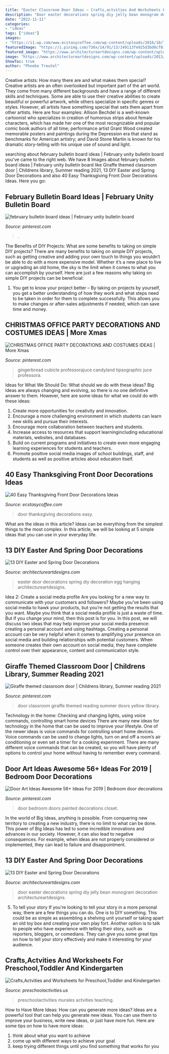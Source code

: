 ```yaml
---
title: "Easter Classroom Door Ideas ~ Crafts,actvities And Worksheets For Preschool,toddler And Kindergarten"
description: "Door easter decorations spring diy jelly bean monogram decoration architectureartdesigns"
date: "2022-11-11"
categories:
- "ideas"
tags: ["ideas"]
images:
- "https://i1.wp.com/www.ecstasycoffee.com/wp-content/uploads/2016/10/Thanksgiving-Front-Door-Decorations-13.jpg"
featuredImage: "https://i.pinimg.com/736x/14/91/13/149113fe925d3bd8cf017d255060c248.jpg"
featured_image: "https://www.architectureartdesigns.com/wp-content/uploads/2013/03/Easter-Door-Decoration-ArchitectureArtDesigns-3.jpg"
image: "https://www.architectureartdesigns.com/wp-content/uploads/2013/03/Easter-Door-Decoration-ArchitectureArtDesigns-4.jpg"
ShowToc: true
author: "Phoebe Treutel"
---
```



Creative artists: How many there are and what makes them special?
Creative artists are an often overlooked but important part of the art world. They come from many different backgrounds and have a range of different skills and techniques. Some are able to use their creative abilities to create beautiful or powerful artwork, while others specialize in specific genres or styles. However, all artists have something special that sets them apart from other artists. Here are four examples: 
Allison Bechdel is a well-known cartoonist who specializes in creation of humorous strips about female characters, which has made her one of the most recognizable and popular comic book authors of all time; performance artist Grant Wood created memorable posters and paintings during the Depression era that stand as benchmarks for American artistry; and David Stone Martin is known for his dramatic story-telling with his unique use of sound and light.

	

		
searching about february bulletin board ideas | February unity bulletin board you've came to the right web. We have 8 Images about february bulletin board ideas | February unity bulletin board like Giraffe themed classroom door | Childrens library, Summer reading 2021, 13 DIY Easter and Spring Door Decorations and also 40 Easy Thanksgiving Front Door Decorations Ideas. Here you go:
		
    
## February Bulletin Board Ideas | February Unity Bulletin Board

<img loading=lazy src="https://i.pinimg.com/736x/c6/f8/66/c6f86612f1cf79e78ed306a730401450--february-bulletin-board-ideas-preschool.jpg" onerror="this.onerror=null;this.src='https://tse4.mm.bing.net/th?id=OIP.7PSCLju4XY8-dOszeGuv5AHaJ4&amp;pid=15.1';" alt="february bulletin board ideas | February unity bulletin board">

_Source: pinterest.com_

>. 

	

The Benefits of DIY Projects: What are some benefits to taking on simple DIY projects?
There are many benefits to taking on simple DIY projects, such as getting creative and adding your own touch to things you wouldn’t be able to do with a more expensive model. Whether it’s a new place to live or upgrading an old home, the sky is the limit when it comes to what you can accomplish by yourself. Here are just a few reasons why taking on simple DIY projects can be beneficial: 
1. You get to know your project better – By taking on projects by yourself, you get a better understanding of how they work and what steps need to be taken in order for them to complete successfully. This allows you to make changes or after-sales adjustments if needed, which can save time and money. 


    
## CHRISTMAS OFFICE PARTY DECORATIONS AND COSTUMES IDEAS | More Xmas

<img loading=lazy src="https://i.pinimg.com/736x/14/91/13/149113fe925d3bd8cf017d255060c248.jpg" onerror="this.onerror=null;this.src='https://tse3.mm.bing.net/th?id=OIP.j8NnwP3Lghy1gCL6jFPyGQHaJ4&amp;pid=15.1';" alt="CHRISTMAS OFFICE PARTY DECORATIONS AND COSTUMES IDEAS | More Xmas">

_Source: pinterest.com_

>gingerbread cubicle professorajuce candyland tipsographic juce professora. 

	

Ideas for What We Should Do: What should we do with these ideas?
Big Ideas are always changing and evolving, so there is no one definitive answer to them. However, here are some ideas for what we could do with these ideas: 
1. Create more opportunities for creativity and innovation. 
2. Encourage a more challenging environment in which students can learn new skills and pursue their interests. 
3. Encourage more collaboration between teachers and students. 
4. Increase access to resources that support learningincluding educational materials, websites, and databases. 
5. Build on current programs and initiatives to create even more engaging learning experiences for students and teachers. 
6. Promote positive social media images of school buildings, staff, and students as well as positive articles about education itself.

    
## 40 Easy Thanksgiving Front Door Decorations Ideas

<img loading=lazy src="https://i1.wp.com/www.ecstasycoffee.com/wp-content/uploads/2016/10/Thanksgiving-Front-Door-Decorations-13.jpg" onerror="this.onerror=null;this.src='https://tse1.mm.bing.net/th?id=OIP.ftgLEwJowab5hv_kvsBSpwHaJ4&amp;pid=15.1';" alt="40 Easy Thanksgiving Front Door Decorations Ideas">

_Source: ecstasycoffee.com_

>door thanksgiving decorations easy. 

	

What are the ideas in this article?
Ideas can be everything from the simplest things to the most complex. In this article, we will be looking at 5 simple ideas that you can use in your everyday life.

    
## 13 DIY Easter And Spring Door Decorations

<img loading=lazy src="https://www.architectureartdesigns.com/wp-content/uploads/2013/03/Easter-Door-Decoration-ArchitectureArtDesigns-3.jpg" onerror="this.onerror=null;this.src='https://tse1.mm.bing.net/th?id=OIP.dk4xwUqm1pfnDG_rwLvetgHaJ3&amp;pid=15.1';" alt="13 DIY Easter and Spring Door Decorations">

_Source: architectureartdesigns.com_

>easter door decorations spring diy decoration egg hanging architectureartdesigns. 

	

Idea 2: Create a social media profile
Are you looking for a new way to communicate with your customers and followers? Maybe you’ve been using social media to hawk your products, but you’re not getting the results that you want. Maybe you think that a social media profile is just a waste of time. But if you change your mind, then this post is for you. In this post, we will discuss two ideas that may help improve your social media presence: creating a personal account and using hashtags.
Creating a personal account can be very helpful when it comes to amplifying your presence on social media and building relationships with potential customers. When someone creates their own account on social media, they have complete control over their appearance, content and communication style.

    
## Giraffe Themed Classroom Door | Childrens Library, Summer Reading 2021

<img loading=lazy src="https://i.pinimg.com/736x/e8/45/78/e8457867a0111acf76a00cad84741013.jpg" onerror="this.onerror=null;this.src='https://tse1.mm.bing.net/th?id=OIP.oftAD0rYXy6u35WAJ_NIUAHaNL&amp;pid=15.1';" alt="Giraffe themed classroom door | Childrens library, Summer reading 2021">

_Source: pinterest.com_

>door classroom giraffe themed reading summer doors yellow library. 

	

Technology in the home: Checking and changing lights, using voice commands, controlling smart home devices
There are many new ideas for technology in the home that can be used to improve your lifestyle. One of the newer ideas is voice commands for controlling smart home devices. Voice commands can be used to change lights, turn on and off a room’s air conditioning or even set a timer for a cooking experiment. There are many different voice commands that can be created, so you will have plenty of options to control your home without having to remember every command.

    
## Door Art Ideas Awesome 56+ Ideas For 2019 | Bedroom Door Decorations

<img loading=lazy src="https://i.pinimg.com/736x/ae/9a/ca/ae9aca48214d98f6b0fabed1f82ff48b.jpg" onerror="this.onerror=null;this.src='https://tse3.mm.bing.net/th?id=OIP.u7or6bQBCVufGBij8Iot9QAAAA&amp;pid=15.1';" alt="Door Art Ideas Awesome 56+ Ideas For 2019 | Bedroom door decorations">

_Source: pinterest.com_

>door bedroom doors painted decorations closet. 

	

In the world of Big Ideas, anything is possible. From conquering new territory to creating a new industry, there is no limit to what can be done. This power of Big Ideas has led to some incredible innovations and advances in our society. However, it can also lead to negative consequences. For example, when ideas are not properly considered or implemented, they can lead to failure and disappointment.

    
## 13 DIY Easter And Spring Door Decorations

<img loading=lazy src="https://www.architectureartdesigns.com/wp-content/uploads/2013/03/Easter-Door-Decoration-ArchitectureArtDesigns-4.jpg" onerror="this.onerror=null;this.src='https://tse4.mm.bing.net/th?id=OIP.r6YpgU5EJAWO1z4aEBP-pQHaJ3&amp;pid=15.1';" alt="13 DIY Easter and Spring Door Decorations">

_Source: architectureartdesigns.com_

>door easter decorations spring diy jelly bean monogram decoration architectureartdesigns. 

	

5. To tell your story
If you're looking to tell your story in a more personal way, there are a few things you can do. One is to DIY something. This could be as simple as assembling a shelving unit yourself or taking apart an old toy box and creating your own play fort. Another option is to talk to people who have experience with telling their story, such as reporters, bloggers, or comedians. They can give you some great tips on how to tell your story effectively and make it interesting for your audience.

    
## Crafts,Actvities And Worksheets For Preschool,Toddler And Kindergarten

<img loading=lazy src="https://www.preschoolactivities.us/wp-content/uploads/2015/10/thanksgiving-day-door-decoration-idea-3.jpg" onerror="this.onerror=null;this.src='https://tse3.mm.bing.net/th?id=OIP.Zc6GLiWCqCnFLgM2iiRLMAHaJ3&amp;pid=15.1';" alt="Crafts,Actvities and Worksheets for Preschool,Toddler and Kindergarten">

_Source: preschoolactivities.us_

>preschoolactivities murales actvities teaching. 

	

How to Have More Ideas: How can you generate more ideas?
Ideas are a powerful tool that can help you generate new ideas. You can use them to improve your business, write new ideas, or just have more fun. Here are some tips on how to have more ideas: 
1. think about what you want to achieve 
2. come up with different ways to achieve your goal 
3. keep trying different things until you find something that works for you 

